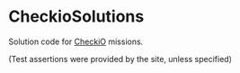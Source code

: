 # CheckioSolutions

Solution code for [CheckiO](https://checkio.org) missions.

(Test assertions were provided by the site, unless specified)
